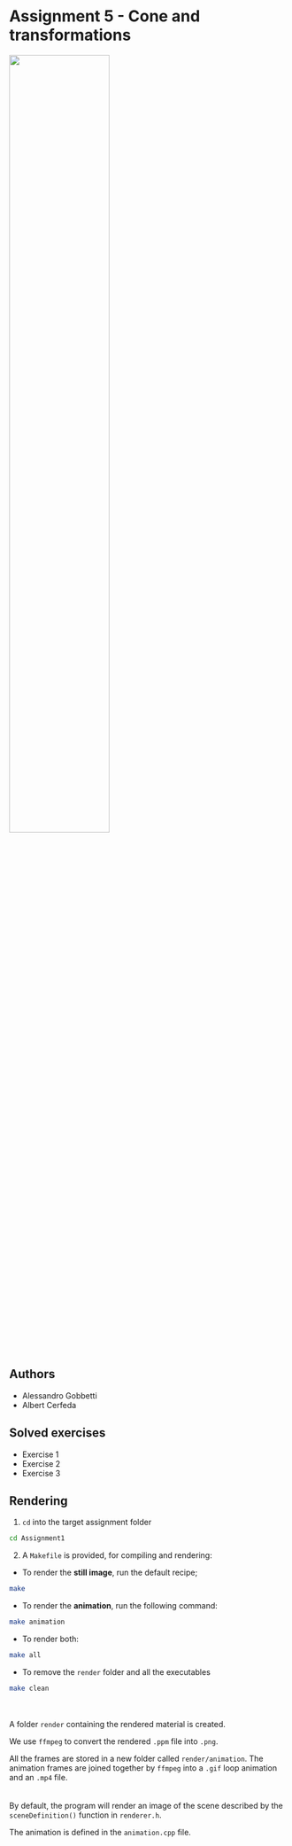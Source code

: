 # Assignment 5 - Cone and transformations
<image src="./render/result.gif" width="60%">

## Authors
- Alessandro Gobbetti
- Albert Cerfeda

## Solved exercises
- Exercise 1
- Exercise 2
- Exercise 3

## Rendering
1. `cd` into the target assignment folder
```bash
cd Assignment1
```

2. A `Makefile` is provided, for compiling and rendering:


- To render the **still image**, run the default recipe;
```bash
make
```
- To render the **animation**, run the following command:
```bash
make animation
```
- To render both:
```bash
make all
```
- To remove the `render` folder and all the executables
```bash
make clean
```
\
\
A folder `render` containing the rendered material is created.

We use `ffmpeg` to convert the rendered `.ppm` file into `.png`.

All the frames are stored in a new folder called `render/animation`.
The animation frames are joined together by `ffmpeg` into a `.gif` loop animation and an `.mp4` file.
\
\
\
By default, the program will render an image of the scene described by the `sceneDefinition()` function in `renderer.h`.

The animation is defined in the `animation.cpp` file.